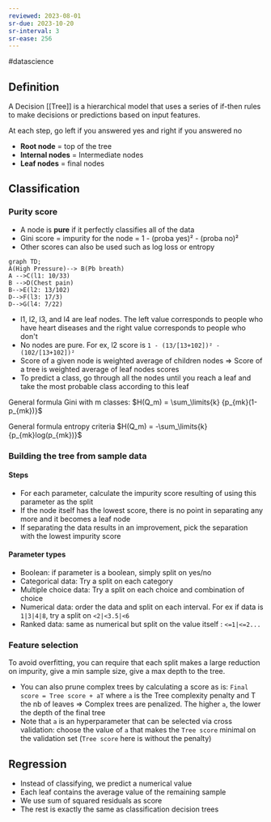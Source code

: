 ```yaml
---
reviewed: 2023-08-01
sr-due: 2023-10-20
sr-interval: 3
sr-ease: 256
---
```


#datascience

## Definition

A Decision [[Tree]] is a hierarchical model that uses a series of if-then rules to make decisions or predictions based on input features.

At each step, go left if you answered yes and right if you answered no

- **Root node** = top of the tree
- **Internal nodes** = Intermediate nodes
- **Leaf nodes** = final nodes

## Classification

### Purity score

- A node is **pure** if it perfectly classifies all of the data
- Gini score = impurity for the node = 1 - (proba yes)² - (proba no)²
- Other scores can also be used such as log loss or entropy

```mermaid
graph TD;
A(High Pressure)--> B(Pb breath)
A -->C(l1: 10/33)
B -->D(Chest pain)
B-->E(l2: 13/102)
D-->F(l3: 17/3)
D-->G(l4: 7/22)
```

- l1, l2, l3, and l4 are leaf nodes. The left value corresponds to people who have heart diseases and the right value corresponds to people who don't
- No nodes are pure. For ex, l2 score is `1 - (13/[13+102])² - (102/[13+102])²`
- Score of a given node is weighted average of children nodes => Score of a tree is weighted average of leaf nodes scores
- To predict a class, go through all the nodes until you reach a leaf and take the most probable class according to this leaf

General formula Gini with m classes: $H(Q_m) = \sum_\limits{k} {p_{mk}(1-p_{mk})}$

General formula entropy criteria
$H(Q_m) = -\sum_\limits{k} {p_{mk}log(p_{mk})}$

### Building the tree from sample data

#### Steps

- For each parameter, calculate the impurity score resulting of using this parameter as the split
- If the node itself has the lowest score, there is no point in separating any more and it becomes a leaf node
- If separating the data results in an improvement, pick the separation with the lowest impurity score

#### Parameter types

- Boolean: if parameter is a boolean, simply split on yes/no
- Categorical data: Try a split on each category
- Multiple choice data: Try a split on each choice and combination of choice
- Numerical data: order the data and split on each interval. For ex if data is `1|3|4|8`, try a split on `<2|<3.5|<6`
- Ranked data: same as numerical but split on the value itself : `<=1|<=2...`

### Feature selection

To avoid overfitting, you can require that each split makes a large reduction on impurity, give a min sample size, give a max depth to the tree.

- You can also prune complex trees by calculating a score as is: `Final score = Tree score + aT` where `a` is the Tree complexity penalty and T the nb of leaves => Complex trees are penalized. The higher `a`, the lower the depth of the final tree
- Note that `a` is an hyperparameter that can be selected via cross validation: choose the value of `a` that makes the `Tree score` minimal on the validation set (`Tree score` here is without the penalty)

## Regression

- Instead of classifying, we predict a numerical value
- Each leaf contains the average value of the remaining sample
- We use sum of squared residuals as score
- The rest is exactly the same as classification decision trees
